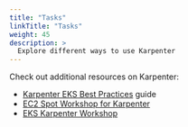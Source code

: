 ```yaml
---
title: "Tasks"
linkTitle: "Tasks"
weight: 45
description: >
  Explore different ways to use Karpenter
---
```


Check out additional resources on Karpenter:
* [Karpenter EKS Best Practices](https://aws.github.io/aws-eks-best-practices/karpenter/) guide
* [EC2 Spot Workshop for Karpenter](https://ec2spotworkshops.com/karpenter.html)
* [EKS Karpenter Workshop](https://www.eksworkshop.com/beginner/085_scaling_karpenter/set_up_the_provisioner/)
